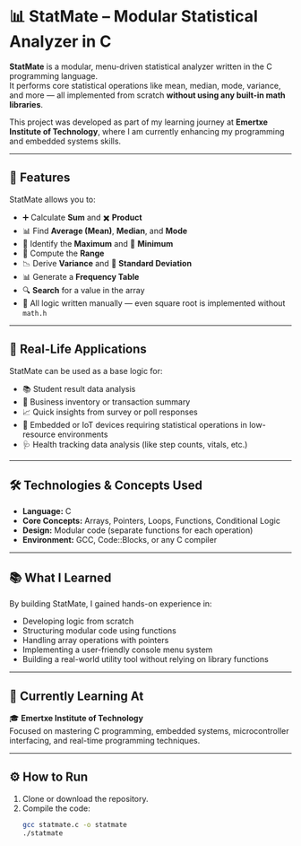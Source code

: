 # 📊 StatMate – Modular Statistical Analyzer in C

**StatMate** is a modular, menu-driven statistical analyzer written in the C programming language.  
It performs core statistical operations like mean, median, mode, variance, and more — all implemented from scratch **without using any built-in math libraries**.

This project was developed as part of my learning journey at **Emertxe Institute of Technology**, where I am currently enhancing my programming and embedded systems skills.

---

## 🚀 Features

StatMate allows you to:

- ➕ Calculate **Sum** and ✖️ **Product**
- 📊 Find **Average (Mean)**, **Median**, and **Mode**
- 🔼 Identify the **Maximum** and 🔽 **Minimum**
- 🔄 Compute the **Range**
- 📉 Derive **Variance** and 📐 **Standard Deviation**
- 📊 Generate a **Frequency Table**
- 🔍 **Search** for a value in the array
- 🧮 All logic written manually — even square root is implemented without `math.h`

---

## 🎯 Real-Life Applications

StatMate can be used as a base logic for:

- 📚 Student result data analysis
- 🧾 Business inventory or transaction summary
- 📈 Quick insights from survey or poll responses
- 🧠 Embedded or IoT devices requiring statistical operations in low-resource environments
- 🩺 Health tracking data analysis (like step counts, vitals, etc.)

---

## 🛠️ Technologies & Concepts Used

- **Language:** C
- **Core Concepts:** Arrays, Pointers, Loops, Functions, Conditional Logic
- **Design:** Modular code (separate functions for each operation)
- **Environment:** GCC, Code::Blocks, or any C compiler

---

## 📚 What I Learned

By building StatMate, I gained hands-on experience in:

- Developing logic from scratch
- Structuring modular code using functions
- Handling array operations with pointers
- Implementing a user-friendly console menu system
- Building a real-world utility tool without relying on library functions

---

## 📍 Currently Learning At

🎓 **Emertxe Institute of Technology**  
Focused on mastering C programming, embedded systems, microcontroller interfacing, and real-time programming techniques.

---

## ⚙️ How to Run

1. Clone or download the repository.
2. Compile the code:
   ```bash
   gcc statmate.c -o statmate
   ./statmate
